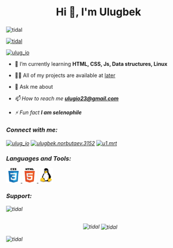 <h1 align="center">Hi 👋, I'm Ulugbek</h1>
<h3 align="center"><currently><learning<html><css><js></h3>

<p align="left"> <img src="https://komarev.com/ghpvc/?username=tidal&label=Profile%20views&color=0e75b6&style=flat" alt="tidal" /> </p>

<p align="left"> <a href="https://github.com/ryo-ma/github-profile-trophy"><img src="https://github-profile-trophy.vercel.app/?username=tidal" alt="tidal" /></a> </p>

<p align="left"> <a href="https://twitter.com/ulug_io" target="blank"><img src="https://img.shields.io/twitter/follow/ulug_io?logo=twitter&style=for-the-badge" alt="ulug_io" /></a> </p>

- 🌱 I’m currently learning **HTML, CSS, Js, Data structures, Linux**

- 👨‍💻 All of my projects are available at [later](later)

- 💬 Ask me about **<i will try>**

- 📫 How to reach me **ulugio23@gmail.com**

- ⚡ Fun fact **I am selenophile**

<h3 align="left">Connect with me:</h3>
<p align="left">
<a href="https://twitter.com/ulug_io" target="blank"><img align="center" src="https://raw.githubusercontent.com/rahuldkjain/github-profile-readme-generator/master/src/images/icons/Social/twitter.svg" alt="ulug_io" height="30" width="40" /></a>
<a href="https://fb.com/ulugbek.norbutaev.3152" target="blank"><img align="center" src="https://raw.githubusercontent.com/rahuldkjain/github-profile-readme-generator/master/src/images/icons/Social/facebook.svg" alt="ulugbek.norbutaev.3152" height="30" width="40" /></a>
<a href="https://instagram.com/u1.mrt" target="blank"><img align="center" src="https://raw.githubusercontent.com/rahuldkjain/github-profile-readme-generator/master/src/images/icons/Social/instagram.svg" alt="u1.mrt" height="30" width="40" /></a>
</p>

<h3 align="left">Languages and Tools:</h3>
<p align="left"> <a href="https://www.w3schools.com/css/" target="_blank" rel="noreferrer"> <img src="https://raw.githubusercontent.com/devicons/devicon/master/icons/css3/css3-original-wordmark.svg" alt="css3" width="40" height="40"/> </a> <a href="https://www.w3.org/html/" target="_blank" rel="noreferrer"> <img src="https://raw.githubusercontent.com/devicons/devicon/master/icons/html5/html5-original-wordmark.svg" alt="html5" width="40" height="40"/> </a> <a href="https://www.linux.org/" target="_blank" rel="noreferrer"> <img src="https://raw.githubusercontent.com/devicons/devicon/master/icons/linux/linux-original.svg" alt="linux" width="40" height="40"/> </a> </p>


<h3 align="left">Support:</h3>
<p><a href="https://www.buymeacoffee.com/tidal"> <img align="left" src="https://cdn.buymeacoffee.com/buttons/v2/default-yellow.png" height="50" width="210" alt="tidal" /></a></p><br><br>


<p><img align="left" src="https://github-readme-stats.vercel.app/api/top-langs?username=tidal&show_icons=true&locale=en&layout=compact" alt="tidal" /></p>

<p>&nbsp;<img align="center" src="https://github-readme-stats.vercel.app/api?username=tidal&show_icons=true&locale=en" alt="tidal" /></p>

<p><img align="center" src="https://github-readme-streak-stats.herokuapp.com/?user=tidal&" alt="tidal" /></p>

